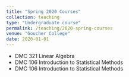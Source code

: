 ```yaml
---
title: "Spring 2020 Courses"
collection: teaching
type: "Undergraduate course"
permalink: /teaching/2020-spring-courses
venue: "Goucher College"
date: 2020-01-01
---
```


* DMC 321 Linear Algebra
* DMC 106 Introduction to Statistical Methods
* DMC 106 Introduction to Statistical Methods

